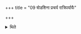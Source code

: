 +++
title = "09 षोडशिना प्रचर्य रात्रिपर्यायैः"

+++

<details><summary>थिते</summary>

षोडशिना प्रचर्य रात्रिपर्यायैः प्रचरति ९
</details>
